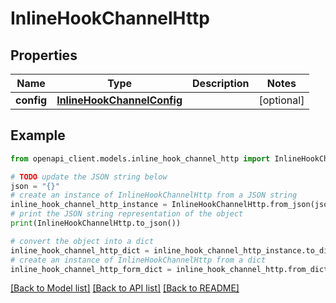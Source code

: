 # InlineHookChannelHttp


## Properties

Name | Type | Description | Notes
------------ | ------------- | ------------- | -------------
**config** | [**InlineHookChannelConfig**](InlineHookChannelConfig.md) |  | [optional] 

## Example

```python
from openapi_client.models.inline_hook_channel_http import InlineHookChannelHttp

# TODO update the JSON string below
json = "{}"
# create an instance of InlineHookChannelHttp from a JSON string
inline_hook_channel_http_instance = InlineHookChannelHttp.from_json(json)
# print the JSON string representation of the object
print(InlineHookChannelHttp.to_json())

# convert the object into a dict
inline_hook_channel_http_dict = inline_hook_channel_http_instance.to_dict()
# create an instance of InlineHookChannelHttp from a dict
inline_hook_channel_http_form_dict = inline_hook_channel_http.from_dict(inline_hook_channel_http_dict)
```
[[Back to Model list]](../README.md#documentation-for-models) [[Back to API list]](../README.md#documentation-for-api-endpoints) [[Back to README]](../README.md)


